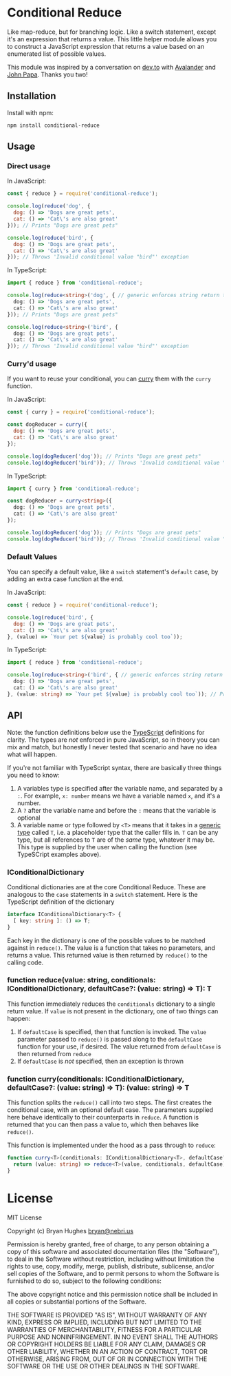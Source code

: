 # Conditional Reduce

Like map-reduce, but for branching logic. Like a switch statement, except it's an expression that returns a value. This little helper module allows you to construct a JavaScript expression that returns a value based on an enumerated list of possible values.

This module was inspired by a conversation on [dev.to](https://dev.to/nebrius/a-new-coding-style-for-switch-statements-in-javascript-typescript-ipe/) with [Avalander](https://github.com/Avalander) and [John Papa](https://github.com/johnpapa). Thanks you two!

## Installation

Install with npm:

```
npm install conditional-reduce
```

## Usage

### Direct usage

In JavaScript:

```javascript
const { reduce } = require('conditional-reduce');

console.log(reduce('dog', {
  dog: () => 'Dogs are great pets',
  cat: () => 'Cat\'s are also great'
})); // Prints "Dogs are great pets"

console.log(reduce('bird', {
  dog: () => 'Dogs are great pets',
  cat: () => 'Cat\'s are also great'
})); // Throws 'Invalid conditional value "bird"' exception
```

In TypeScript:

```typescript
import { reduce } from 'conditional-reduce';

console.log(reduce<string>('dog', { // generic enforces string return type on all branches
  dog: () => 'Dogs are great pets',
  cat: () => 'Cat\'s are also great'
})); // Prints "Dogs are great pets"

console.log(reduce<string>('bird', {
  dog: () => 'Dogs are great pets',
  cat: () => 'Cat\'s are also great'
})); // Throws 'Invalid conditional value "bird"' exception
```

### Curry'd usage

If you want to reuse your conditional, you can [curry](https://en.wikipedia.org/wiki/Currying) them with the `curry` function.

In JavaScript:

```javascript
const { curry } = require('conditional-reduce');

const dogReducer = curry({
  dog: () => 'Dogs are great pets',
  cat: () => 'Cat\'s are also great'
});

console.log(dogReducer('dog')); // Prints "Dogs are great pets"
console.log(dogReducer('bird')); // Throws 'Invalid conditional value "bird"' exception
```

In TypeScript:

```typescript
import { curry } from 'conditional-reduce';

const dogReducer = curry<string>({
  dog: () => 'Dogs are great pets',
  cat: () => 'Cat\'s are also great'
});

console.log(dogReducer('dog')); // Prints "Dogs are great pets"
console.log(dogReducer('bird')); // Throws 'Invalid conditional value "bird"' exception
```

### Default Values

You can specify a default value, like a `switch` statement's `default` case, by adding an extra case function at the end.

In JavaScript:

```javascript
const { reduce } = require('conditional-reduce');

console.log(reduce('bird', {
  dog: () => 'Dogs are great pets',
  cat: () => 'Cat\'s are also great'
}, (value) => `Your pet ${value} is probably cool too`));
```

In TypeScript:

```typescript
import { reduce } from 'conditional-reduce';

console.log(reduce<string>('bird', { // generic enforces string return type on all branches
  dog: () => 'Dogs are great pets',
  cat: () => 'Cat\'s are also great'
}, (value: string) => `Your pet ${value} is probably cool too`)); // Prints "Your pet bird is probably cool too"
```

## API

Note: the function definitions below use the [TypeScript](https://www.typescriptlang.org/) definitions for clarity. The types are _not_ enforced in pure JavaScript, so in theory you can mix and match, but honestly I never tested that scenario and have no idea what will happen.

If you're not familiar with TypeScript syntax, there are basically three things you need to know:

1. A variables type is specified after the variable name, and separated by a `:`. For example, `x: number` means we have a variable named `x`, and it's a number.
2. A `?` after the variable name and before the `:` means that the variable is optional
3. A variable name or type followed by `<T>` means that it takes in a [generic type](https://www.typescriptlang.org/docs/handbook/generics.html) called `T`, i.e. a placeholder type that the caller fills in. `T` can be any type, but all references to `T` are of the _same_ type, whatever it may be. This type is supplied by the user when calling the function (see TypeSCript examples above).

### IConditionalDictionary

Conditional dictionaries are at the core Conditional Reduce. These are analogous to the `case` statements in a `switch` statement. Here is the TypeScript definition of the dictionary

```typescript
interface IConditionalDictionary<T> {
  [ key: string ]: () => T;
}
```

Each key in the dictionary is one of the possible values to be matched against in `reduce()`. The value is a function that takes no parameters, and returns a value. This returned value is then returned by `reduce()` to the calling code.

### function reduce<T>(value: string, conditionals: IConditionalDictionary<T>, defaultCase?: (value: string) => T): T

This function immediately reduces the `conditionals` dictionary to a single return value. If `value` is not present in the dictionary, one of two things can happen:

1. If `defaultCase` is specified, then that function is invoked. The `value` parameter passed to `reduce()` is passed along to the `defaultCase` function for your use, if desired. The value returned from `defaultCase` is then returned from `reduce`
2. If `defaultCase` is _not_ specified, then an exception is thrown

### function curry<T>(conditionals: IConditionalDictionary<T>, defaultCase?: (value: string) => T): (value: string) => T

This function splits the `reduce()` call into two steps. The first creates the conditional case, with an optional default case. The parameters supplied here behave identically to their counterparts in `reduce`. A function is returned that you can then pass a value to, which then behaves like `reduce()`.

This function is implemented under the hood as a pass through to `reduce`:

```typescript
function curry<T>(conditionals: IConditionalDictionary<T>, defaultCase?: DefaultCase<T>): (value: string) => T {
  return (value: string) => reduce<T>(value, conditionals, defaultCase);
}
```

# License

MIT License

Copyright (c) Bryan Hughes <bryan@nebri.us>

Permission is hereby granted, free of charge, to any person obtaining a copy
of this software and associated documentation files (the "Software"), to deal
in the Software without restriction, including without limitation the rights
to use, copy, modify, merge, publish, distribute, sublicense, and/or sell
copies of the Software, and to permit persons to whom the Software is
furnished to do so, subject to the following conditions:

The above copyright notice and this permission notice shall be included in all
copies or substantial portions of the Software.

THE SOFTWARE IS PROVIDED "AS IS", WITHOUT WARRANTY OF ANY KIND, EXPRESS OR
IMPLIED, INCLUDING BUT NOT LIMITED TO THE WARRANTIES OF MERCHANTABILITY,
FITNESS FOR A PARTICULAR PURPOSE AND NONINFRINGEMENT. IN NO EVENT SHALL THE
AUTHORS OR COPYRIGHT HOLDERS BE LIABLE FOR ANY CLAIM, DAMAGES OR OTHER
LIABILITY, WHETHER IN AN ACTION OF CONTRACT, TORT OR OTHERWISE, ARISING FROM,
OUT OF OR IN CONNECTION WITH THE SOFTWARE OR THE USE OR OTHER DEALINGS IN THE
SOFTWARE.
